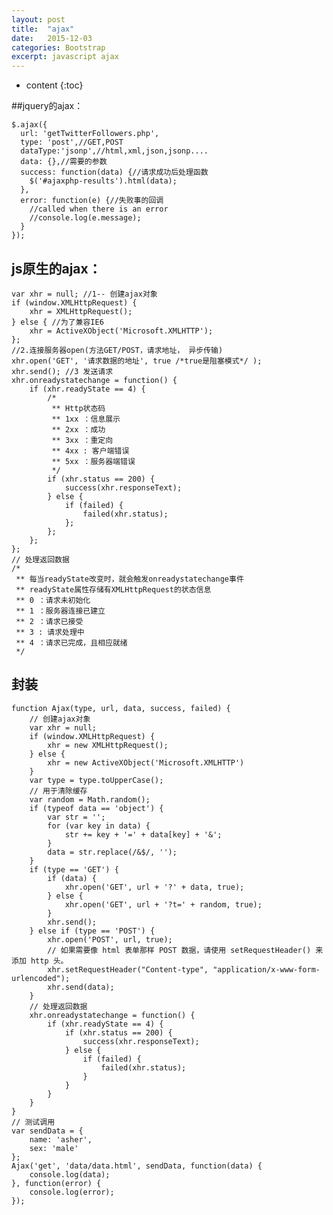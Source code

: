 ```yaml
---
layout: post
title:  "ajax"
date:   2015-12-03
categories: Bootstrap
excerpt: javascript ajax
---
```


* content
{:toc}




##jquery的ajax：


	$.ajax({
	  url: 'getTwitterFollowers.php',
	  type: 'post',//GET,POST
	  dataType:'jsonp',//html,xml,json,jsonp....
	  data: {},//需要的参数
	  success: function(data) {//请求成功后处理函数
		$('#ajaxphp-results').html(data);
	  },
	  error: function(e) {//失败事的回调
		//called when there is an error
		//console.log(e.message);
	  }
	});



## js原生的ajax：


	var xhr = null; //1-- 创建ajax对象
	if (window.XMLHttpRequest) {
		xhr = XMLHttpRequest();
	} else { //为了兼容IE6
		xhr = ActiveXObject('Microsoft.XMLHTTP');
	};
	//2.连接服务器open(方法GET/POST，请求地址， 异步传输)									
	xhr.open('GET', '请求数据的地址', true /*true是阻塞模式*/ );
	xhr.send(); //3 发送请求
	xhr.onreadystatechange = function() {
		if (xhr.readyState == 4) {
			/*
			 ** Http状态码
			 ** 1xx ：信息展示
			 ** 2xx ：成功
			 ** 3xx ：重定向
			 ** 4xx : 客户端错误
			 ** 5xx ：服务器端错误
			 */
			if (xhr.status == 200) {
				success(xhr.responseText);
			} else {
				if (failed) {
					failed(xhr.status);
				};
			};
		};
	};
	// 处理返回数据
	/*
	 ** 每当readyState改变时，就会触发onreadystatechange事件
	 ** readyState属性存储有XMLHttpRequest的状态信息
	 ** 0 ：请求未初始化
	 ** 1 ：服务器连接已建立
	 ** 2 ：请求已接受
	 ** 3 : 请求处理中
	 ** 4 ：请求已完成，且相应就绪
	 */
	
		
		
## 封装		
		
	function Ajax(type, url, data, success, failed) {
		// 创建ajax对象
		var xhr = null;
		if (window.XMLHttpRequest) {
			xhr = new XMLHttpRequest();
		} else {
			xhr = new ActiveXObject('Microsoft.XMLHTTP')
		}
		var type = type.toUpperCase();
		// 用于清除缓存
		var random = Math.random();
		if (typeof data == 'object') {
			var str = '';
			for (var key in data) {
				str += key + '=' + data[key] + '&';
			}
			data = str.replace(/&$/, '');
		}
		if (type == 'GET') {
			if (data) {
				xhr.open('GET', url + '?' + data, true);
			} else {
				xhr.open('GET', url + '?t=' + random, true);
			}
			xhr.send();
		} else if (type == 'POST') {
			xhr.open('POST', url, true);
			// 如果需要像 html 表单那样 POST 数据，请使用 setRequestHeader() 来添加 http 头。
			xhr.setRequestHeader("Content-type", "application/x-www-form-urlencoded");
			xhr.send(data);
		}
		// 处理返回数据
		xhr.onreadystatechange = function() {
			if (xhr.readyState == 4) {
				if (xhr.status == 200) {
					success(xhr.responseText);
				} else {
					if (failed) {
						failed(xhr.status);
					}
				}
			}
		}
	}
	// 测试调用
	var sendData = {
		name: 'asher',
		sex: 'male'
	};
	Ajax('get', 'data/data.html', sendData, function(data) {
		console.log(data);
	}, function(error) {
		console.log(error);
	});
		
		


